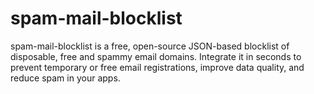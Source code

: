 # spam-mail-blocklist
spam-mail-blocklist is a free, open-source JSON-based blocklist of disposable, free and spammy email domains. Integrate it in seconds to prevent temporary or free email registrations, improve data quality, and reduce spam in your apps.
